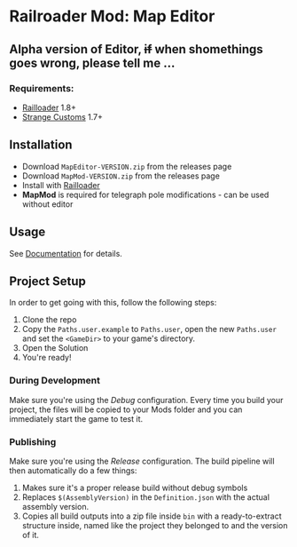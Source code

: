 # Railroader Mod: Map Editor

## Alpha version of Editor, ~~if~~ when shomethings goes wrong, please tell me ...

### Requirements:

-   [Railloader](https://railroader.stelltis.ch/) 1.8+
-   [Strange Customs](https://railroader.stelltis.ch/mods/strange-customs) 1.7+

## Installation

-   Download `MapEditor-VERSION.zip` from the releases page
-   Download `MapMod-VERSION.zip` from the releases page
-   Install with [Railloader](<[https://www.nexusmods.com/site/mods/21](https://railroader.stelltis.ch/)>)
-   **MapMod** is required for telegraph pole modifications - can be used without editor

## Usage

See [Documentation](Docs/Index.md) for details.

## Project Setup

In order to get going with this, follow the following steps:

1. Clone the repo
2. Copy the `Paths.user.example` to `Paths.user`, open the new `Paths.user` and set the `<GameDir>` to your game's directory.
3. Open the Solution
4. You're ready!

### During Development

Make sure you're using the _Debug_ configuration. Every time you build your project, the files will be copied to your Mods folder and you can immediately start the game to test it.

### Publishing

Make sure you're using the _Release_ configuration. The build pipeline will then automatically do a few things:

1. Makes sure it's a proper release build without debug symbols
1. Replaces `$(AssemblyVersion)` in the `Definition.json` with the actual assembly version.
1. Copies all build outputs into a zip file inside `bin` with a ready-to-extract structure inside, named like the project they belonged to and the version of it.
